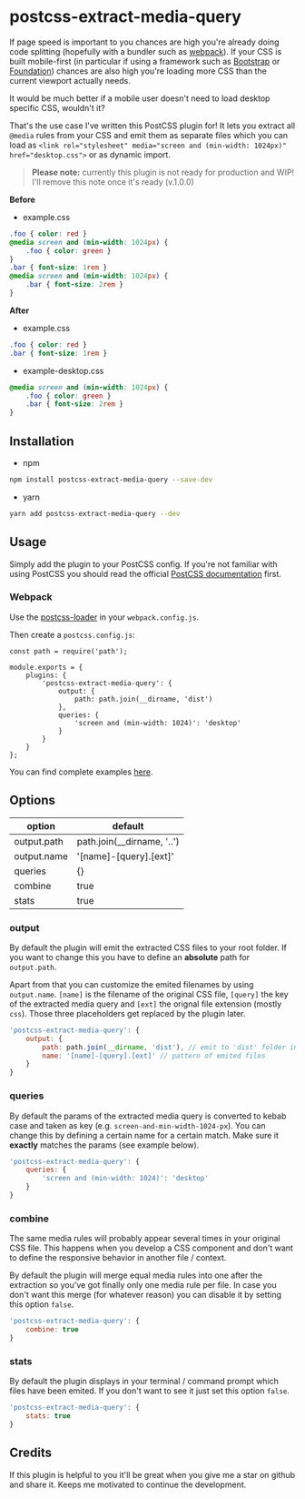 # postcss-extract-media-query

If page speed is important to you chances are high you're already doing code splitting (hopefully with a bundler such as [webpack](https://webpack.js.org/)). If your CSS is built mobile-first (in particular if using a framework such as [Bootstrap](https://getbootstrap.com/) or [Foundation](https://foundation.zurb.com/sites.html)) chances are also high you're loading more CSS than the current viewport actually needs.

It would be much better if a mobile user doesn't need to load desktop specific CSS, wouldn't it?

That's the use case I've written this PostCSS plugin for! It lets you extract all `@media` rules from your CSS and emit them as separate files which you can load as `<link rel="stylesheet" media="screen and (min-width: 1024px)" href="desktop.css">` or as dynamic import.

> **Please note:** currently this plugin is not ready for production and WIP! I'll remove this note once it's ready (v.1.0.0)

**Before**

- example.css
```css
.foo { color: red }
@media screen and (min-width: 1024px) {
    .foo { color: green }
}
.bar { font-size: 1rem }
@media screen and (min-width: 1024px) {
    .bar { font-size: 2rem }
}
```

**After**

- example.css
```css
.foo { color: red }
.bar { font-size: 1rem }
```

- example-desktop.css
```css
@media screen and (min-width: 1024px) {
    .foo { color: green }
    .bar { font-size: 2rem }
}
```

## Installation

- npm
```bash
npm install postcss-extract-media-query --save-dev
```

- yarn
```bash
yarn add postcss-extract-media-query --dev
```

## Usage

Simply add the plugin to your PostCSS config. If you're not familiar with using PostCSS you should read the official [PostCSS documentation](https://github.com/postcss/postcss#usage) first.

### Webpack

Use the [postcss-loader](https://github.com/postcss/postcss-loader) in your `webpack.config.js`.

Then create a `postcss.config.js`:

```javascipt
const path = require('path');

module.exports = {
    plugins: {
        'postcss-extract-media-query': {
            output: {
                path: path.join(__dirname, 'dist')
            },
            queries: {
                'screen and (min-width: 1024)': 'desktop'
            }
        }
    }
};
```

You can find complete examples <a href="examples">here</a>.

## Options

| option        | default                    |
| ------------- | -------------------------- |
| output.path   | path.join(__dirname, '..') |
| output.name   | '[name]-[query].[ext]'     |
| queries       | {}                         |
| combine       | true                       |
| stats         | true                       |

### output

By default the plugin will emit the extracted CSS files to your root folder. If you want to change this you have to define an **absolute** path for `output.path`.

Apart from that you can customize the emited filenames by using `output.name`. `[name]` is the filename of the original CSS file, `[query]` the key of the extracted media query and `[ext]` the orignal file extension (mostly `css`). Those three placeholders get replaced by the plugin later.

```javascript
'postcss-extract-media-query': {
    output: {
        path: path.join(__dirname, 'dist'), // emit to 'dist' folder in root
        name: '[name]-[query].[ext]' // pattern of emited files
    }
}
```

### queries

By default the params of the extracted media query is converted to kebab case and taken as key (e.g. `screen-and-min-width-1024-px`). You can change this by defining a certain name for a certain match. Make sure it **exactly** matches the params (see example below).

```javascript
'postcss-extract-media-query': {
    queries: {
        'screen and (min-width: 1024)': 'desktop'
    }
}
```

### combine

The same media rules will probably appear several times in your original CSS file. This happens when you develop a CSS component and don't want to define the responsive behavior in another file / context.

By default the plugin will merge equal media rules into one after the extraction so you've got finally only one media rule per file. In case you don't want this merge (for whatever reason) you can disable it by setting this option `false`.

```javascript
'postcss-extract-media-query': {
    combine: true
}
```

### stats

By default the plugin displays in your terminal / command prompt which files have been emited. If you don't want to see it just set this option `false`.

```javascript
'postcss-extract-media-query': {
    stats: true
}
```

## Credits

If this plugin is helpful to you it'll be great when you give me a star on github and share it. Keeps me motivated to continue the development.